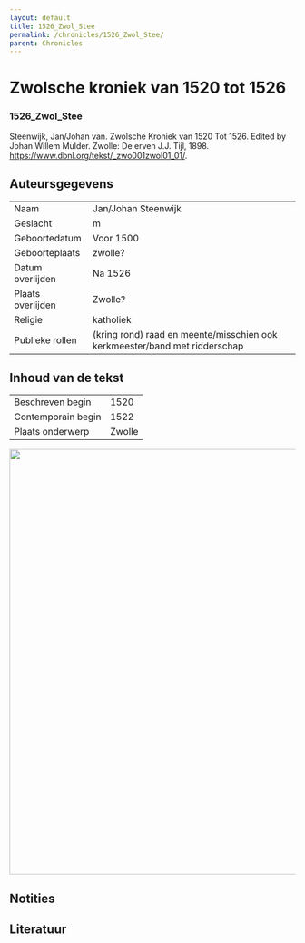 ```yaml
---
layout: default
title: 1526_Zwol_Stee
permalink: /chronicles/1526_Zwol_Stee/
parent: Chronicles
--- 
```



# Zwolsche kroniek van 1520 tot 1526 

### 1526_Zwol_Stee 

Steenwijk, Jan/Johan van. Zwolsche Kroniek van 1520 Tot 1526. Edited by Johan Willem Mulder. Zwolle: De erven J.J. Tijl, 1898. https://www.dbnl.org/tekst/_zwo001zwol01_01/. 

## Auteursgegevens 

| | | 
| --------------- | --------------- | 
| Naam | Jan/Johan Steenwijk | 
| Geslacht | m | 
| Geboortedatum | Voor 1500 | 
| Geboorteplaats | zwolle? | 
| Datum overlijden | Na 1526 | 
| Plaats overlijden | Zwolle? | 
| Religie | katholiek | 
| Publieke rollen | (kring rond) raad en meente/misschien ook kerkmeester/band met ridderschap | 

## Inhoud van de tekst 

| | | 
| --------------- | --------------- | 
| Beschreven begin | 1520 | 
| Contemporain begin | 1522 | 
| Plaats onderwerp | Zwolle | 

[<img src="..\..\barplots_chronicles\1526_Zwol_Stee.jpg" width="750"/>](..\..\barplots_chronicles\1526_Zwol_Stee.jpg) 

## Notities 

## Literatuur 

